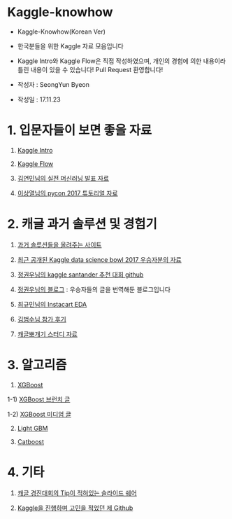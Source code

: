 # Kaggle-knowhow
- Kaggle-Knowhow(Korean Ver) 
- 한국분들을 위한 Kaggle 자료 모음입니다
- Kaggle Intro와 Kaggle Flow은 직접 작성하였으며, 개인의 경험에 의한 내용이라 틀린 내용이 있을 수 있습니다! Pull Request 환영합니다!

- 작성자 : SeongYun Byeon
- 작성일 : 17.11.23


# 1. 입문자들이 보면 좋을 자료
1) [Kaggle Intro](https://github.com/zzsza/Kaggle-knowhow/blob/master/01.Kaggle-Intro.md)

2) [Kaggle Flow](https://github.com/zzsza/Kaggle-knowhow/blob/master/02.Kaggle-Flow.md)

3) [김연민님의 실전 머신러닝 발표 자료](https://github.com/KaggleBreak/studybreak/blob/gh-pages/2017/seminar/Kaggle_Stacking/Kaggle%20Competition%20%EB%8F%84%EC%A0%84%EA%B8%B0.pptx)

4) [이상열님의 pycon 2017 튜토리얼 자료](https://github.com/KaggleBreak/walkingkaggle/blob/master/pycon2017_kr/pycon_korea_2017_Kaggle_tutorial.ipynb)


# 2. 캐글 과거 솔루션 및 경험기
1) [과거 솔루션들을 올려주는 사이트](http://ndres.me/kaggle-past-solutions/)

2) [최근 공개된 Kaggle data science bowl 2017 우승자분의 자료](http://nbviewer.jupyter.org/github/bckenstler/dsb17-walkthrough/blob/master/Part%201.%20DSB17%20Preprocessing.ipynb)

3) [정권우님의 kaggle santander 추천 대회 github](https://github.com/kweonwooj/kaggle_santander_product_recommendation)

4) [정권우님의 블로그](http://kweonwooj.tistory.com/) : 우승자들의 글을 번역해둔 블로그입니다

4) [최규민님의 Instacart EDA](https://brunch.co.kr/@goodvc78/17)

5) [김범수님 참가 후기](https://shuuki4.wordpress.com/category/kaggle/)

6) [캐글뽀개기 스터디 자료](https://github.com/KaggleBreak/walkingkaggle)


# 3. 알고리즘
1) [XGBoost](https://xgboost.readthedocs.io/en/latest/)

1-1) [XGBoost 브런치 글](https://brunch.co.kr/@snobberys/137)

1-2) [XGBoost 미디엄 글](https://medium.com/@peteryun/ml-kaggle%EC%97%90-%EC%A0%81%EC%9A%A9%ED%95%B4%EB%B3%B4%EB%8A%94-xgboost-f1650342ba93)

2) [Light GBM](https://lightgbm.readthedocs.io/en/latest/)

3) [Catboost](https://catboost.yandex/)

# 4. 기타
1) [캐글 경진대회의 Tip이 적혀있는 슬라이드 쉐어](https://www.slideshare.net/markpeng/general-tips-for-participating-kaggle-competitions) 

2) [Kaggle을 진행하며 고민을 적었던 제 Github](https://github.com/zzsza/Kaggle_Expedia-hotel-recommendations)


